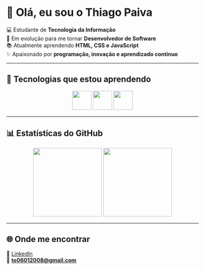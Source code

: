 # 👋 Olá, eu sou o Thiago Paiva  

💻 Estudante de **Tecnologia da Informação**  
🚀 Em evolução para me tornar **Desenvolvedor de Software**  
📚 Atualmente aprendendo **HTML, CSS e JavaScript**  
✨ Apaixonado por **programação, inovação e aprendizado contínuo**  

---

## 🚀 Tecnologias que estou aprendendo
<div align="center">
  <img src="https://cdn.jsdelivr.net/gh/devicons/devicon/icons/html5/html5-original.svg" width="50" height="50"/>
  <img src="https://cdn.jsdelivr.net/gh/devicons/devicon/icons/css3/css3-original.svg" width="50" height="50"/>
  <img src="https://cdn.jsdelivr.net/gh/devicons/devicon/icons/javascript/javascript-original.svg" width="50" height="50"/>
</div>

---

## 📊 Estatísticas do GitHub
<div align="center">
  <img height="180em" src="https://github-readme-stats.vercel.app/api?username=ThiagoPaivaX&show_icons=true&theme=tokyonight&hide_border=true&count_private=true"/>
  <img height="180em" src="https://github-readme-stats.vercel.app/api/top-langs/?username=ThiagoPaivaX&layout=compact&theme=tokyonight&hide_border=true"/>
</div>

---

## 🌐 Onde me encontrar
📎 [LinkedIn](https://www.linkedin.com/in/thiago-paiva-7905381ab)  
📧 **to06012008@gmail.com**
